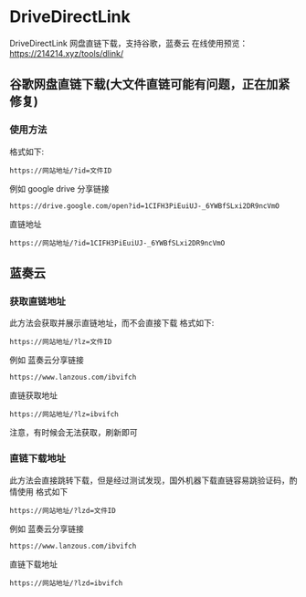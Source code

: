 # DriveDirectLink
DriveDirectLink 网盘直链下载，支持谷歌，蓝奏云
在线使用预览：https://214214.xyz/tools/dlink/
## 谷歌网盘直链下载(大文件直链可能有问题，正在加紧修复)
### 使用方法
格式如下:
```
https://网站地址/?id=文件ID
```
例如
google drive 分享链接
```
https://drive.google.com/open?id=1CIFH3PiEuiUJ-_6YWBfSLxi2DR9ncVmO
```
直链地址
```
https://网站地址/?id=1CIFH3PiEuiUJ-_6YWBfSLxi2DR9ncVmO
```
## 蓝奏云
### 获取直链地址
此方法会获取并展示直链地址，而不会直接下载
格式如下:
```
https://网站地址/?lz=文件ID
```
例如
蓝奏云分享链接
```
https://www.lanzous.com/ibvifch
```
直链获取地址
```
https://网站地址/?lz=ibvifch
```
注意，有时候会无法获取，刷新即可
### 直链下载地址
此方法会直接跳转下载，但是经过测试发现，国外机器下载直链容易跳验证码，酌情使用
格式如下
```
https://网站地址/?lzd=文件ID
```
例如
蓝奏云分享链接
```
https://www.lanzous.com/ibvifch
```
直链下载地址
```
https://网站地址/?lzd=ibvifch
```
